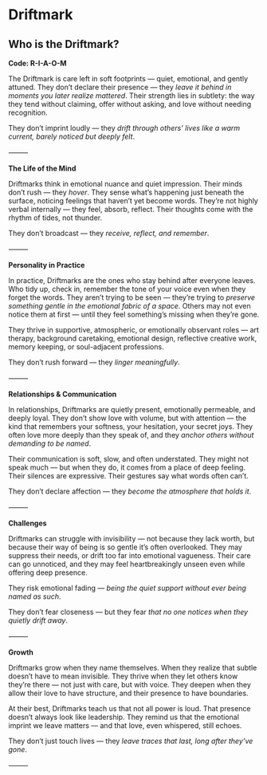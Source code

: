 # Driftmark
## Who is the Driftmark?
**Code: R-I-A-O-M**

The Driftmark is care left in soft footprints — quiet, emotional, and gently attuned. They don’t declare their presence — they *leave it behind in moments you later realize mattered*. Their strength lies in subtlety: the way they tend without claiming, offer without asking, and love without needing recognition.

They don’t imprint loudly — they *drift through others’ lives like a warm current, barely noticed but deeply felt*.

⸻

**The Life of the Mind**

Driftmarks think in emotional nuance and quiet impression. Their minds don’t rush — they *hover*. They sense what’s happening just beneath the surface, noticing feelings that haven’t yet become words. They’re not highly verbal internally — they feel, absorb, reflect. Their thoughts come with the rhythm of tides, not thunder.

They don’t broadcast — they *receive, reflect, and remember*.

⸻

**Personality in Practice**

In practice, Driftmarks are the ones who stay behind after everyone leaves. Who tidy up, check in, remember the tone of your voice even when they forget the words. They aren’t trying to be seen — they’re trying to *preserve something gentle in the emotional fabric of a space*. Others may not even notice them at first — until they feel something’s missing when they’re gone.

They thrive in supportive, atmospheric, or emotionally observant roles — art therapy, background caretaking, emotional design, reflective creative work, memory keeping, or soul-adjacent professions.

They don’t rush forward — they *linger meaningfully*.

⸻

**Relationships & Communication**

In relationships, Driftmarks are quietly present, emotionally permeable, and deeply loyal. They don’t show love with volume, but with attention — the kind that remembers your softness, your hesitation, your secret joys. They often love more deeply than they speak of, and they *anchor others without demanding to be named*.

Their communication is soft, slow, and often understated. They might not speak much — but when they do, it comes from a place of deep feeling. Their silences are expressive. Their gestures say what words often can’t.

They don’t declare affection — they *become the atmosphere that holds it*.

⸻

**Challenges**

Driftmarks can struggle with invisibility — not because they lack worth, but because their way of being is so gentle it’s often overlooked. They may suppress their needs, or drift too far into emotional vagueness. Their care can go unnoticed, and they may feel heartbreakingly unseen even while offering deep presence.

They risk emotional fading — *being the quiet support without ever being named as such*.

They don’t fear closeness — but they fear *that no one notices when they quietly drift away*.

⸻

**Growth**

Driftmarks grow when they name themselves. When they realize that subtle doesn’t have to mean invisible. They thrive when they let others know they’re there — not just with care, but with voice. They deepen when they allow their love to have structure, and their presence to have boundaries.

At their best, Driftmarks teach us that not all power is loud. That presence doesn’t always look like leadership. They remind us that the emotional imprint we leave matters — and that love, even whispered, still echoes.

They don’t just touch lives — they *leave traces that last, long after they’ve gone*.

⸻
